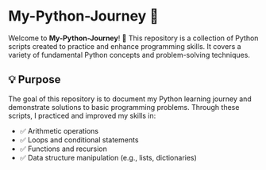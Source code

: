 # My-Python-Journey 🐍 

Welcome to **My-Python-Journey**! 🐍 This repository is a collection of Python scripts created to practice and enhance programming skills. It covers a variety of fundamental Python concepts and problem-solving techniques.

## 💡 Purpose

The goal of this repository is to document my Python learning journey and demonstrate solutions to basic programming problems. Through these scripts, I practiced and improved my skills in:

- ✅ Arithmetic operations  
- ✅ Loops and conditional statements  
- ✅ Functions and recursion  
- ✅ Data structure manipulation (e.g., lists, dictionaries)  

